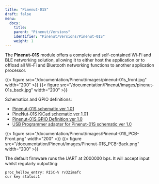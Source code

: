 ```yaml
---
title: "Pinenut-01S"
draft: false
menu:
  docs:
    title:
    parent: "Pinenut/Versions"
    identifier: "Pinenut/Versions/Pinenut-01S"
    weight: 1
---
```


The **Pinenut-01S** module offers a complete and self-contained Wi-Fi and BLE networking solution, allowing it to either host the application or to offload all Wi-Fi and Bluetooth networking functions to another application processor.

{{< figure src="/documentation/Pinenut/images/pinenut-01s_front.jpg" width="200" >}}
{{< figure src="/documentation/Pinenut/images/pinenut-01s_back.jpg" width="200" >}}

Schematics and GPIO definitions:

* [Pinenut-01S schematic ver 1.01](https://files.pine64.org/doc/Pinenut/Pinenut-01S%20V1.01%20SCH.pdf)
* [PineNut-01S KiCad schematic ver 1.01](https://wiki.pine64.org/images/6/6b/PineNut-01S_v1.01_KiCad.zip)
* [Pinenut-01S GPIO Definition ver 1.0](https://files.pine64.org/doc/Pinenut/NUT-01S%20GPIO%20Definition%20ver%201.0.pdf)
* [USB Programmer adapter for Pinenut-01S schematic ver 1.0](https://files.pine64.org/doc/Pinenut/USB%20Adapter%20for%20Pinenut-01S%20Schematic%20V1.0.pdf)

{{< figure src="/documentation/Pinenut/images/Pinenut-01S_PCB-Front.png" width="200" >}}
{{< figure src="/documentation/Pinenut/images/Pinenut-01S_PCB-Back.png" width="200" >}}

The default firmware runs the UART at 2000000 bps. It will accept input whilst regularly outputting:

    proc_hellow_entry: RISC-V rv32imafc
    cur key status:1
